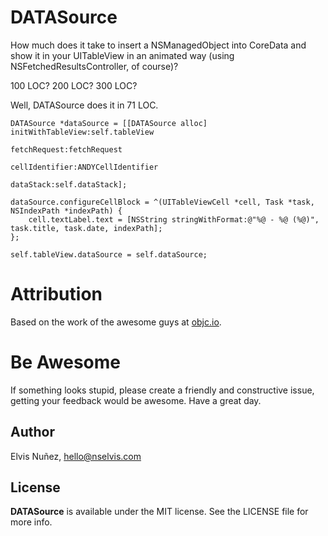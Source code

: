DATASource
=================================

How much does it take to insert a NSManagedObject into CoreData and show it in your UITableView in an animated way (using NSFetchedResultsController, of course)?

100 LOC? 200 LOC? 300 LOC?

Well, DATASource does it in 71 LOC.

``` objc
DATASource *dataSource = [[DATASource alloc] initWithTableView:self.tableView 
                                                  fetchRequest:fetchRequest
                                                cellIdentifier:ANDYCellIdentifier
                                                     dataStack:self.dataStack];

dataSource.configureCellBlock = ^(UITableViewCell *cell, Task *task, NSIndexPath *indexPath) {
    cell.textLabel.text = [NSString stringWithFormat:@"%@ - %@ (%@)", task.title, task.date, indexPath];
};

self.tableView.dataSource = self.dataSource;
```

Attribution
===========

Based on the work of the awesome guys at [objc.io](http://www.objc.io/).

Be Awesome
==========

If something looks stupid, please create a friendly and constructive issue, getting your feedback would be awesome. Have a great day.

## Author

Elvis Nuñez, hello@nselvis.com

## License

**DATASource** is available under the MIT license. See the LICENSE file for more info.
